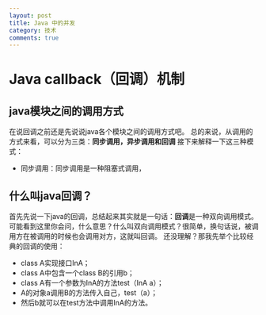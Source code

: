 ```yaml
---
layout: post
title: Java 中的并发
category: 技术
comments: true
---
```

# Java callback（回调）机制
## java模块之间的调用方式
在说回调之前还是先说说java各个模块之间的调用方式吧。
总的来说，从调用的方式来看，可以分为三类：**同步调用，异步调用和回调**
接下来解释一下这三种模式：
- 同步调用：同步调用是一种阻塞式调用，

## 什么叫java回调？
首先先说一下java的回调，总结起来其实就是一句话：**回调**是一种双向调用模式。可能看到这里你会问，什么意思？什么叫双向调用模式？很简单，换句话说，被调用方在被调用的时候也会调用对方，这就叫回调。
还没理解？那我先举个比较经典的回调的使用：
- class A实现接口InA；
- class A中包含一个class B的引用b；
- class A有一个参数为InA的方法test（InA a）；
- A的对象a调用B的方法传入自己，test（a）；
- 然后b就可以在test方法中调用InA的方法。


